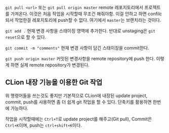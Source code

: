 `git pull <url>` 또는 `git pull origin master`
remote 레포지토리에서 프로젝트를 가져온다. 이것은 처음 작업을 시작할때 무조건 해줘야함. 이걸 안하고 하면 confilc되서 작업한걸 레포지토리에 push할 수 없다.
여기에서 `master`는 브랜치라는 것이다.

`git add .`
현재 변경 사항을 스태이징 영역에 추가한다. 
반대로 unstaging은 `git reset`으로 할 수 있다.

`git commit -m "comments"`
현재 변경 사항이 담긴 스태이징을 commit한다.

`git push origin master`
커밋된 변경사항을 remote repository에 push 한다. 이렇게 하면 실제 remote repository가 변경된다.

## CLion 내장 기능을 이용한 Git 작업
위 명령어들을 쓰는것도 좋지만 기본적으로 CLion에 내장된 update project, commit, push를 사용하면 좀 더 쉽게 git 작업을 할 수 있다. 단축키를 활용하면 한번에 가능하다.

작업을 시작할때에는 `Ctrl+T`로 update project를 해주고(Git pull), Commit은 `Ctrl+K`이며,
push는 `ctrl+shift+K`이다.